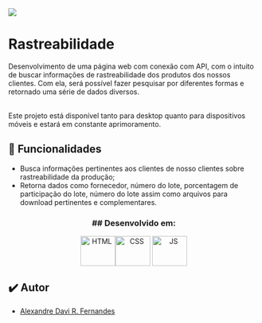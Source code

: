 <img src="https://i.imgur.com/QMfznHU.png">


# Rastreabilidade
Desenvolvimento de uma página web com conexão com API, com o intuito de buscar informações de rastreabilidade dos produtos dos nossos clientes. Com ela, será possível fazer pesquisar por diferentes formas e retornado uma série de dados diversos.

<br>
Este projeto está disponível tanto para desktop quanto para dispositivos móveis e estará em constante aprimoramento.

## 🎯 Funcionalidades

- Busca informações pertinentes aos clientes de nosso clientes sobre rastreabilidade da produção;
- Retorna dados como fornecedor, número do lote, porcentagem de participação do lote, número do lote assim como arquivos para download pertinentes e complementares.


<h3 align="center"> ## Desenvolvido em:</h3>
<div align="center">
<img align="center" alt="HTML" height="60" width="70" src="https://cdn.worldvectorlogo.com/logos/html-1.svg"><img align="center" alt="CSS" height="60" width="70" src="https://cdn.worldvectorlogo.com/logos/css-3.svg">
<img align="center" alt="JS" height="60" width="70" src="https://cdn.worldvectorlogo.com/logos/javascript-1.svg">
</div>

## ✔️ Autor

- [Alexandre Davi R. Fernandes](https://github.com/alexandredrf/)
